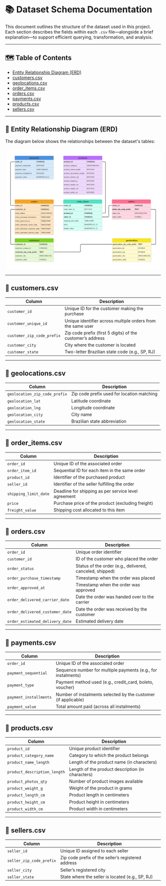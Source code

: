 # 📚 Dataset Schema Documentation

This document outlines the structure of the dataset used in this project. Each section describes the fields within each `.csv` file—alongside a brief explanation—to support efficient querying, transformation, and analysis.

---

## 🗺️ Table of Contents

- [Entity Relationship Diagram (ERD)](#entity-relationship-diagram-erd)
- [customers.csv](#📁-customerscsv)
- [geolocations.csv](#📁-geolocationscsv)
- [order_items.csv](#📁-order_itemscsv)
- [orders.csv](#📁-orderscsv)
- [payments.csv](#📁-paymentscsv)
- [products.csv](#📁-productscsv)
- [sellers.csv](#📁-sellerscsv)

---

## 🧩 Entity Relationship Diagram (ERD)

The diagram below shows the relationships between the dataset's tables:

![ERD](./erd/erd.png)

---

## 📁 customers.csv

| Column                     | Description                                                 |
|----------------------------|-------------------------------------------------------------|
| `customer_id`              | Unique ID for the customer making the purchase              |
| `customer_unique_id`       | Unique identifier across multiple orders from the same user |
| `customer_zip_code_prefix` | Zip code prefix (first 5 digits) of the customer’s address  |
| `customer_city`            | City where the customer is located                          |
| `customer_state`           | Two-letter Brazilian state code (e.g., SP, RJ)              |

---

## 📁 geolocations.csv

| Column                        | Description                                 |
|-------------------------------|---------------------------------------------|
| `geolocation_zip_code_prefix` | Zip code prefix used for location matching |
| `geolocation_lat`             | Latitude coordinate                         |
| `geolocation_lng`             | Longitude coordinate                        |
| `geolocation_city`            | City name                                   |
| `geolocation_state`           | Brazilian state abbreviation                |

---

## 📁 order_items.csv

| Column                | Description                                                        |
|------------------------|--------------------------------------------------------------------|
| `order_id`            | Unique ID of the associated order                                  |
| `order_item_id`       | Sequential ID for each item in the same order                      |
| `product_id`          | Identifier of the purchased product                                |
| `seller_id`           | Identifier of the seller fulfilling the order                      |
| `shipping_limit_date` | Deadline for shipping as per service level agreement               |
| `price`               | Purchase price of the product (excluding freight)                  |
| `freight_value`       | Shipping cost allocated to this item                               |

---

## 📁 orders.csv

| Column                          | Description                                              |
|----------------------------------|----------------------------------------------------------|
| `order_id`                      | Unique order identifier                                  |
| `customer_id`                   | ID of the customer who placed the order                  |
| `order_status`                  | Status of the order (e.g., delivered, canceled, shipped) |
| `order_purchase_timestamp`      | Timestamp when the order was placed                      |
| `order_approved_at`             | Timestamp when the order was approved                    |
| `order_delivered_carrier_date`  | Date the order was handed over to the carrier            |
| `order_delivered_customer_date` | Date the order was received by the customer              |
| `order_estimated_delivery_date` | Estimated delivery date                                  |

---

## 📁 payments.csv

| Column                | Description                                                         |
|------------------------|---------------------------------------------------------------------|
| `order_id`            | Unique ID of the associated order                                   |
| `payment_sequential`  | Sequence number for multiple payments (e.g., for instalments)        |
| `payment_type`        | Payment method used (e.g., credit_card, boleto, voucher)            |
| `payment_installments`| Number of instalments selected by the customer (if applicable)      |
| `payment_value`       | Total amount paid (across all instalments)                          |

---

## 📁 products.csv

| Column                     | Description                                                 |
|----------------------------|-------------------------------------------------------------|
| `product_id`               | Unique product identifier                                   |
| `product_category_name`    | Category to which the product belongs                       |
| `product_name_length`      | Length of the product name (in characters)                  |
| `product_description_length` | Length of the product description (in characters)        |
| `product_photos_qty`       | Number of product images available                          |
| `product_weight_g`         | Weight of the product in grams                              |
| `product_length_cm`        | Product length in centimeters                               |
| `product_height_cm`        | Product height in centimeters                               |
| `product_width_cm`         | Product width in centimeters                                |

---

## 📁 sellers.csv

| Column                   | Description                                         |
|--------------------------|-----------------------------------------------------|
| `seller_id`              | Unique ID assigned to each seller                  |
| `seller_zip_code_prefix` | Zip code prefix of the seller’s registered address |
| `seller_city`            | Seller’s registered city                           |
| `seller_state`           | State where the seller is located (e.g., SP, RJ)   |
